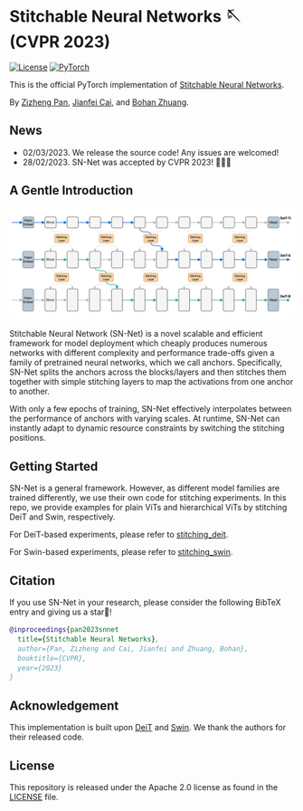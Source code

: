 # Stitchable Neural Networks 🪡 (CVPR 2023)

[![License](https://img.shields.io/badge/License-Apache_2.0-blue.svg)](https://opensource.org/licenses/Apache-2.0) 
<a href="https://pytorch.org/get-started/locally/"><img alt="PyTorch" src="https://img.shields.io/badge/PyTorch-ee4c2c?logo=pytorch&logoColor=white"></a>


This is the official PyTorch implementation of [Stitchable Neural Networks](https://arxiv.org/abs/2302.06586).


By [Zizheng Pan](https://scholar.google.com.au/citations?user=w_VMopoAAAAJ&hl=en), [Jianfei Cai](https://scholar.google.com/citations?user=N6czCoUAAAAJ&hl=en), and [Bohan Zhuang](https://scholar.google.com.au/citations?user=DFuDBBwAAAAJ).



## News

- 02/03/2023. We release the source code! Any issues are welcomed!
- 28/02/2023. SN-Net was accepted by CVPR 2023! 🎉🎉🎉



## A Gentle Introduction

![](.github/framework.png)

Stitchable Neural Network (SN-Net) is a novel scalable and efficient framework for model deployment which cheaply produces numerous networks with different complexity and performance trade-offs given a family of pretrained neural networks, which we call anchors. Specifically, SN-Net splits the anchors across the blocks/layers and then stitches them together with simple stitching layers to map the activations from one anchor to another.

With only a few epochs of training, SN-Net effectively interpolates between the performance of anchors with varying scales. At runtime, SN-Net can instantly adapt to dynamic resource constraints by switching the stitching positions. 



## Getting Started

SN-Net is a general framework. However, as different model families are trained differently, we use their own code for stitching experiments. In this repo, we provide examples for plain ViTs and hierarchical ViTs by stitching DeiT and Swin, respectively.

For DeiT-based experiments, please refer to [stitching_deit](./stitching_deit).

For Swin-based experiments, please refer to [stitching_swin](./stitching_swin).



## Citation

If you use SN-Net in your research, please consider the following BibTeX entry and giving us a star🌟!

```BibTeX
@inproceedings{pan2023snnet
  title={Stitchable Neural Networks},
  author={Pan, Zizheng and Cai, Jianfei and Zhuang, Bohan},
  booktitle={CVPR},
  year={2023}
}
```



## Acknowledgement

This implementation is built upon [DeiT](https://github.com/facebookresearch/deit) and [Swin](https://github.com/microsoft/Swin-Transformer). We thank the authors for their released code.



## License

This repository is released under the Apache 2.0 license as found in the [LICENSE](https://github.com/ziplab/SN-Net/blob/main/LICENSE) file.

